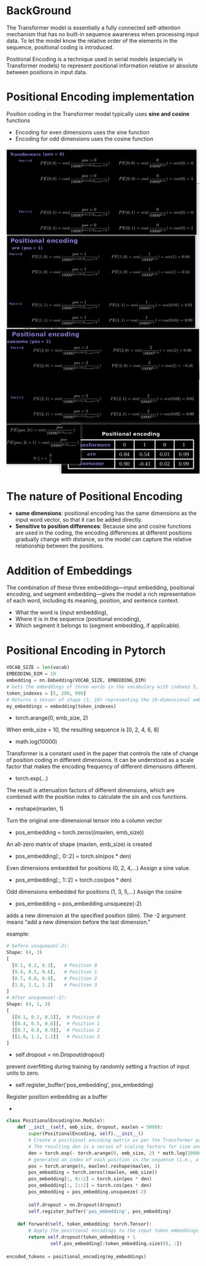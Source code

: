 # BackGround

The Transformer model is essentially a fully connected self-attention mechanism that has no built-in sequence awareness when processing input data. To let the model know the relative order of the elements in the sequence, positional coding is introduced.

Positional Encoding is a technique used in serial models (especially in Transformer models) to represent positional information relative or absolute between positions in input data.

# Positional Encoding implementation

Position coding in the Transformer model typically uses **sine and cosine** functions

- Encoding for even dimensions uses the sine function
- Encoding for odd dimensions uses the cosine function

![Example of Positionl Encoding](./pictures/Postional_encoding.png)

# The nature of Positional Encoding
- **same dimensions**: positional encoding has the same dimensions as the input word vector, so that it can be added directly. 
- **Sensitive to position differences**: Because sine and cosine functions are used in the coding, the encoding differences at different positions gradually change with distance, so the model can capture the relative relationship between the positions.

# Addition of Embeddings
The combination of these three embeddings—input embedding, positional encoding, and segment embedding—gives the model a rich representation of each word, including its meaning, position, and sentence context.

- What the word is (input embedding),
- Where it is in the sequence (positional encoding),
- Which segment it belongs to (segment embedding, if applicable).

# Positional Encoding in Pytorch
```python
VOCAB_SIZE = len(vocab)
EMBEDDING_DIM = 10
embedding = nn.Embedding(VOCAB_SIZE, EMBEDDING_DIM)
# Gets the embeddings of three words in the vocabulary with indexes 5, 200, and 999.
token_indexes = [5, 200, 999]
# Returns a tensor of shape (3, 10) representing the 10-dimensional embedding vector corresponding to the three words.
my_embeddings = embedding(token_indexes)
```
- torch.arange(0, emb_size, 2)

When emb_size = 10, the resulting sequence is [0, 2, 4, 6, 8]
- math.log(10000)

Transformer is a constant used in the paper that controls the rate of change of position coding in different dimensions. It can be understood as a scale factor that makes the encoding frequency of different dimensions different.
- torch.exp(...)

The result is attenuation factors of different dimensions, which are combined with the position index to calculate the sin and cos functions.

- reshape(maxlen, 1)

Turn the original one-dimensional tensor into a column vector

- pos_embedding = torch.zeros((maxlen, emb_size))

An all-zero matrix of shape (maxlen, emb_size) is created

- pos_embedding[:, 0::2] = torch.sin(pos * den)

Even dimensions embedded for positions (0, 2, 4,...) Assign a sine value.

- pos_embedding[:, 1::2] = torch.cos(pos * den)

Odd dimensions embedded for positions (1, 3, 5,...) Assign the cosine

- pos_embedding = pos_embedding.unsqueeze(-2)

adds a new dimension at the specified position (dim). The -2 argument means "add a new dimension before the last dimension."

example:
```python
# before unsqueeze(-2):
Shape: (4, 3)
[
  [0.1, 0.2, 0.3],   # Position 0
  [0.4, 0.5, 0.6],   # Position 1
  [0.7, 0.8, 0.9],   # Position 2
  [1.0, 1.1, 1.2]    # Position 3
]
# After unsqueeze(-2):
Shape: (4, 1, 3)
[
  [[0.1, 0.2, 0.3]],  # Position 0
  [[0.4, 0.5, 0.6]],  # Position 1
  [[0.7, 0.8, 0.9]],  # Position 2
  [[1.0, 1.1, 1.2]]   # Position 3
]
```
- self.dropout = nn.Dropout(dropout)

prevent overfitting during training by randomly setting a fraction of input units to zero.

- self.register_buffer('pos_embedding', pos_embedding)

Register position embedding as a buffer

- 
```python
class PositionalEncoding(nn.Module):
    def __init__(self, emb_size, dropout, maxlen = 5000):
        super(PositionalEncoding, self).__init__()
        # Create a positional encoding matrix as per the Transformer paper's formula
        # The resulting den is a series of scaling factors for sine and cosine calculations, the size of which depends on the dimension of the word embeddings.
        den = torch.exp(- torch.arange(0, emb_size, 2) * math.log(10000) / emb_size)
        # generated an index of each position in the sequence (i.e., a location index).
        pos = torch.arange(0, maxlen).reshape(maxlen, 1)
        pos_embedding = torch.zeros((maxlen, emb_size))
        pos_embedding[:, 0::2] = torch.sin(pos * den)
        pos_embedding[:, 1::2] = torch.cos(pos * den)
        pos_embedding = pos_embedding.unsqueeze(-2)

        self.dropout = nn.Dropout(dropout)
        self.register_buffer('pos_embedding', pos_embedding)

    def forward(self, token_embedding: torch.Tensor):
        # Apply the positional encodings to the input token embeddings
        return self.dropout(token_embedding + \
                self.pos_embedding[:token_embedding.size(0), :])

encoded_tokens = positional_encoding(my_embeddings)
```
